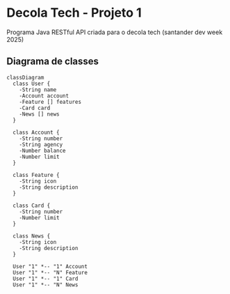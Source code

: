 # Decola Tech - Projeto 1

Programa Java RESTful API criada para o decola tech (santander dev week 2025)

## Diagrama de classes

```mermaid
classDiagram
  class User {
    -String name
    -Account account
    -Feature [] features
    -Card card
    -News [] news
  }

  class Account {
    -String number
    -String agency
    -Number balance
    -Number limit
  }

  class Feature {
    -String icon
    -String description
  }

  class Card {
    -String number
    -Number limit
  }

  class News {
    -String icon
    -String description
  }

  User "1" *-- "1" Account
  User "1" *-- "N" Feature
  User "1" *-- "1" Card
  User "1" *-- "N" News
```
